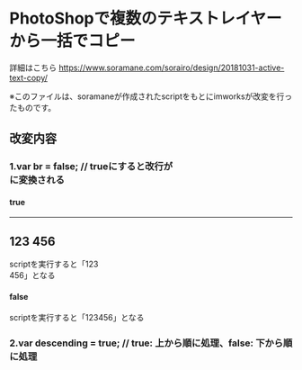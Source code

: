 # PhotoShopで複数のテキストレイヤーから一括でコピー
詳細はこちら
https://www.soramane.com/sorairo/design/20181031-active-text-copy/

※このファイルは、soramaneが作成されたscriptをもとにimworksが改変を行ったものです。

## 改変内容
### 1.var br = false; // trueにすると改行が<br>に変換される

#### true
---
123
456
---
scriptを実行すると「123<br>456」となる

#### false
scriptを実行すると「123456」となる

### 2.var descending = true; // true: 上から順に処理、false: 下から順に処理
